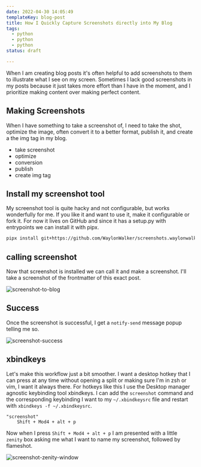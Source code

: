 ```yaml
---
date: 2022-04-30 14:05:49
templateKey: blog-post
title: How I Quickly Capture Screenshots directly into My Blog
tags:
  - python
  - python
  - python
status: draft

---
```


When I am creating blog posts it's often helpful to add screenshots to them to
illustrate what I see on my screen.  Sometimes I lack good screenshots in my
posts because it just takes more effort than I have in the moment, and I
prioritize making content over making perfect content.

## Making Screenshots

When I have something to take a screenshot of, I need to take the shot,
optimize the image, often convert it to a better format, publish it, and
create a the img tag in my blog.

* take screenshot
* optimize
* conversion
* publish
* create img tag

## Install my screenshot tool

My screenshot tool is quite hacky and not configurable, but works wonderfully
for me. If you like it and want to use it, make it configurable or fork it.
For now it lives on GitHub and since it has a setup.py with entrypoints we can
install it with pipx.

``` bash
pipx install git+https://github.com/WaylonWalker/screenshots.waylonwalker.com
```

## calling screenshot

Now that screenshot is installed we can call it and make a screenshot.  I'll
take a screenshot of the frontmatter of this exact post.

![screenshot-to-blog](https://screenshots.waylonwalker.com/screenshot-success-to-blog.webp)

## Success

Once the screenshot is successful, I get a `notify-send` message popup telling me so.

![screenshot-success](https://screenshots.waylonwalker.com/screenshot-success.webp)

## xbindkeys

Let's make this workflow just a bit smoother.  I want a desktop hotkey that I
can press at any time without opening a split or making sure I'm in zsh or vim,
I want it always there.  For hotkeys like this I use the Desktop manager
agnostic keybinding tool xbindkeys.  I can add the `screenshot` command and the
corresponding keybinding I want to my `~/.xbindkeysrc` file and restart with
`xbindkeys -f ~/.xbindkeysrc`.

```
"screenshot"
    Shift + Mod4 + alt + p
```

Now when I press `Shift + Mod4 + alt + p` I am presented with a little `zenity`
box asking me what I want to name my screenshot, followed by flameshot.

![screenshot-zenity-window](https://screenshots.waylonwalker.com/screenshot-zenity-window.webp)
